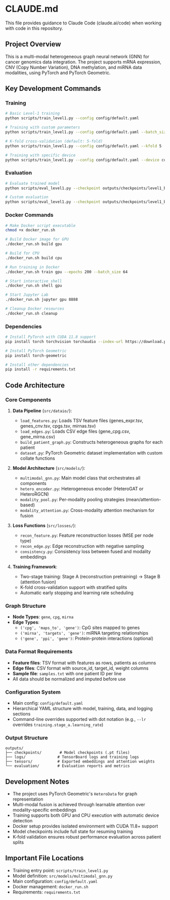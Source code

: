# CLAUDE.md

This file provides guidance to Claude Code (claude.ai/code) when working with code in this repository.

## Project Overview

This is a multi-modal heterogeneous graph neural network (GNN) for cancer genomics data integration. The project supports mRNA expression, CNV (Copy Number Variation), DNA methylation, and miRNA data modalities, using PyTorch and PyTorch Geometric.

## Key Development Commands

### Training
```bash
# Basic Level-1 training
python scripts/train_level1.py --config config/default.yaml

# Training with custom parameters
python scripts/train_level1.py --config config/default.yaml --batch_size 64 --lr 0.001 --epochs 300

# K-fold cross-validation (default: 5-fold)
python scripts/train_level1.py --config config/default.yaml --kfold 5

# Training with specific device
python scripts/train_level1.py --config config/default.yaml --device cuda
```

### Evaluation
```bash
# Evaluate trained model
python scripts/eval_level1.py --checkpoint outputs/checkpoints/level1_best.pt --data_dir data/

# Custom evaluation
python scripts/eval_level1.py --checkpoint outputs/checkpoints/level1_best.pt --data_dir data/ --output_dir outputs/evaluation/ --batch_size 32
```

### Docker Commands
```bash
# Make Docker script executable
chmod +x docker_run.sh

# Build Docker image for GPU
./docker_run.sh build gpu

# Build for CPU
./docker_run.sh build cpu

# Run training in Docker
./docker_run.sh train gpu --epochs 200 --batch_size 64

# Start interactive shell
./docker_run.sh shell gpu

# Start Jupyter Lab
./docker_run.sh jupyter gpu 8888

# Cleanup Docker resources
./docker_run.sh cleanup
```

### Dependencies
```bash
# Install PyTorch with CUDA 11.8 support
pip install torch torchvision torchaudio --index-url https://download.pytorch.org/whl/cu118

# Install PyTorch Geometric
pip install torch-geometric

# Install other dependencies
pip install -r requirements.txt
```

## Code Architecture

### Core Components

1. **Data Pipeline** (`src/dataio/`):
   - `load_features.py`: Loads TSV feature files (genes_expr.tsv, genes_cnv.tsv, cpgs.tsv, mirnas.tsv)
   - `load_edges.py`: Loads CSV edge files (gene_cpg.csv, gene_mirna.csv)
   - `build_patient_graph.py`: Constructs heterogeneous graphs for each patient
   - `dataset.py`: PyTorch Geometric dataset implementation with custom collate functions

2. **Model Architecture** (`src/models/`):
   - `multimodal_gnn.py`: Main model class that orchestrates all components
   - `hetero_encoder.py`: Heterogeneous encoder (HeteroGAT or HeteroRGCN)
   - `modality_pool.py`: Per-modality pooling strategies (mean/attention-based)
   - `modality_attention.py`: Cross-modality attention mechanism for fusion

3. **Loss Functions** (`src/losses/`):
   - `recon_feature.py`: Feature reconstruction losses (MSE per node type)
   - `recon_edge.py`: Edge reconstruction with negative sampling
   - `consistency.py`: Consistency loss between fused and modality embeddings

4. **Training Framework**:
   - Two-stage training: Stage A (reconstruction pretraining) → Stage B (attention fusion)
   - K-fold cross-validation support with stratified splits
   - Automatic early stopping and learning rate scheduling

### Graph Structure

- **Node Types**: `gene`, `cpg`, `mirna`
- **Edge Types**:
  - `('cpg', 'maps_to', 'gene')`: CpG sites mapped to genes
  - `('mirna', 'targets', 'gene')`: miRNA targeting relationships
  - `('gene', 'ppi', 'gene')`: Protein-protein interactions (optional)

### Data Format Requirements

- **Feature files**: TSV format with features as rows, patients as columns
- **Edge files**: CSV format with source_id, target_id, weight columns
- **Sample file**: `samples.txt` with one patient ID per line
- All data should be normalized and imputed before use

### Configuration System

- Main config: `config/default.yaml`
- Hierarchical YAML structure with model, training, data, and logging sections
- Command-line overrides supported with dot notation (e.g., `--lr` overrides `training.stage_a.learning_rate`)

### Output Structure

```
outputs/
├── checkpoints/        # Model checkpoints (.pt files)
├── logs/              # TensorBoard logs and training logs
├── tensors/           # Exported embeddings and attention weights
└── evaluation/        # Evaluation reports and metrics
```

## Development Notes

- The project uses PyTorch Geometric's `HeteroData` for graph representation
- Multi-modal fusion is achieved through learnable attention over modality-specific embeddings  
- Training supports both GPU and CPU execution with automatic device detection
- Docker setup provides isolated environment with CUDA 11.8+ support
- Model checkpoints include full state for resuming training
- K-fold validation ensures robust performance evaluation across patient splits

## Important File Locations

- Training entry point: `scripts/train_level1.py`
- Model definition: `src/models/multimodal_gnn.py`
- Main configuration: `config/default.yaml`
- Docker management: `docker_run.sh`
- Requirements: `requirements.txt`